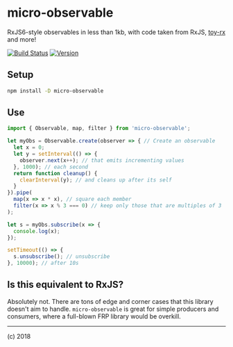 # micro-observable

RxJS6-style observables in less than 1kb, with code taken from RxJS, [toy-rx](https://github.com/staltz/toy-rx) and more!

[![Build Status](https://travis-ci.org/mike-north/micro-observable.svg?branch=master)](https://travis-ci.org/mike-north/micro-observable)
[![Version](https://img.shields.io/npm/v/micro-observable.svg)](http://npmjs.com/package/micro-observable)

## Setup

```sh
npm install -D micro-observable
```

## Use

```ts
import { Observable, map, filter } from 'micro-observable';

let myObs = Observable.create(observer => { // Create an observable
  let x = 0;
  let y = setInterval(() => {
    observer.next(x++); // that emits incrementing values
  }, 1000); // each second
  return function cleanup() {
    clearInterval(y); // and cleans up after its self
  }
}).pipe(
  map(x => x * x), // square each member
  filter(x => x % 3 === 0) // keep only those that are multiples of 3
);

let s = myObs.subscribe(x => {
  console.log(x);
});

setTimeout(() => {
  s.unsubscribe(); // unsubscribe
}, 10000); // after 10s
```

## Is this equivalent to RxJS?

Absolutely not. There are tons of edge and corner cases that this library doesn't aim to handle. `micro-observable` is great for simple producers and consumers, where a full-blown FRP library would be overkill.

---
(c) 2018
